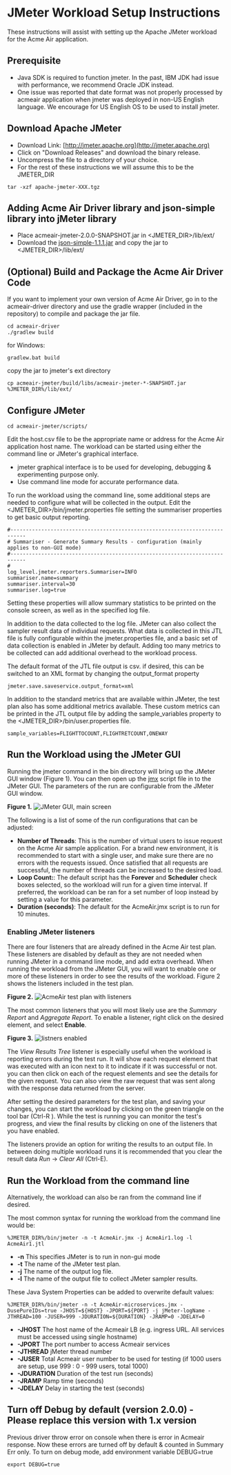 # JMeter Workload Setup Instructions

These instructions will assist with setting up the Apache JMeter workload for the Acme Air application. 

## Prerequisite 

* Java SDK is required to function jmeter.  In the past, IBM JDK had issue with performance, we recommend Oracle JDK instead.
* One issue was reported that date format was not properly processed by acmeair application when jmeter was deployed in non-US English language.  We encourage for US English OS to be used to install jmeter.

## Download Apache JMeter 

* Download Link:  [http://jmeter.apache.org](http://jmeter.apache.org)
* Click on "Download Releases" and download the binary release.
* Uncompress the file to a directory of your choice. 
* For the rest of these instructions we will assume this to be the JMETER_DIR 

```text
tar -xzf apache-jmeter-XXX.tgz
```
## Adding Acme Air Driver library and json-simple library into jMeter library

* Place acmeair-jmeter-2.0.0-SNAPSHOT.jar in <JMETER_DIR>/lib/ext/
* Download the [json-simple-1.1.1.jar](http://code.google.com/p/json-simple/) and copy the jar to <JMETER_DIR>/lib/ext/

##  (Optional) Build and Package the Acme Air Driver Code
If you want to implement your own version of Acme Air Driver, go in to the acmeair-driver directory and use the gradle wrapper (included in the repository) to compile and package the jar file. 

```text
cd acmeair-driver 
./gradlew build
```

for Windows:
```text
gradlew.bat build
```

copy the jar to  jmeter's ext directory
```text
cp acmeair-jmeter/build/libs/acmeair-jmeter-*-SNAPSHOT.jar  %JMETER_DIR%/lib/ext/
```

## Configure JMeter  

```text
cd acmeair-jmeter/scripts/
```
Edit the host.csv file to be the appropriate name or address for the Acme Air application host name.
The workload can be started using either the command line or JMeter's graphical interface. 
* jmeter graphical interface is to be used for developing, debugging & experimenting purpose only.
* Use command line mode for accurate performance data. 

To run the workload using the command line, some additional steps are needed to configure what will be collected in the output. Edit the <JMETER_DIR>/bin/jmeter.properties file setting the summariser properties to get basic output reporting.

```text
#---------------------------------------------------------------------------
# Summariser - Generate Summary Results - configuration (mainly applies to non-GUI mode)
#---------------------------------------------------------------------------
#
log_level.jmeter.reporters.Summariser=INFO
summariser.name=summary
summariser.interval=30
summariser.log=true
```
Setting these properties will allow summary statistics to be printed on the console screen, as well as in the specified log file. 

In addition to the data collected to the log file. JMeter can also collect the sampler result data of individual requests. What data is collected in this JTL file is fully configurable within the jmeter.properties file, and a basic set of data collection is enabled in JMeter by default. Adding too many metrics to be collected can add additional overhead to the workload process.  

The default format of the JTL file output is csv. if desired, this can be switched to an XML format by changing the output_format property  
```text
jmeter.save.saveservice.output_format=xml
```

In addition to the standard metrics that are available within JMeter, the test plan also has some additional metrics available.  These custom metrics can be printed in the JTL output file by adding the sample_variables property to the <JMETER_DIR>/bin/user.properties file. 
```text
sample_variables=FLIGHTTOCOUNT,FLIGHTRETCOUNT,ONEWAY
```

## Run the Workload using the JMeter GUI 

Running the jmeter command in the bin directory will bring up the JMeter GUI window (Figure 1). You can then open up the [jmx](acmeair-jmeter/scripts/AcmeAir-microservices.jmx) script file in to the JMeter GUI. The parameters of the run are configurable from the JMeter GUI window.  

**Figure 1.** 
![JMeter GUI, main screen](Documentation/images/AcmeAir-jmx_main.png)


The following is a list of some of the run configurations that can be adjusted:
* **Number of Threads**: This is the number of virtual users to issue request on the Acme Air sample application.  For a brand new environment, it is recommended to start with a single user, and make sure there are no errors with the requests issued. Once satisfied that all requests are successful, the number of threads can be increased to the desired load. 
* **Loop Count:**: The default script has the **Forever** and **Scheduler** check boxes selected, so the workload will run for a given time interval.  If preferred, the workload can be ran for a set number of loop instead by setting a value for this parameter.  
* **Duration (seconds)**: The default for the AcmeAir.jmx script is to run for 10 minutes. 

### Enabling JMeter listeners 
There are four listeners that are already defined in the Acme Air test plan. These listeners are disabled by default as they are not needed when running JMeter in a command line mode, and add extra overhead.  When running the workload from the JMeter GUI, you will want to enable one or more of these listeners in order to see the results of the workload. Figure 2 shows the listeners included in the test plan. 

**Figure 2.** 
![AcmeAir test plan with listeners](Documentation/images/AcmeAir-jmx_listeners.png)

The most common listeners that you will most likely use are the *Summary Report* and *Aggregate Report*.
To enable a listener, right click on the desired element, and select **Enable**.

**Figure 3.** 
![listners enabled](Documentation/images/AcmeAir-jmx_listeners_enabled.png)

The *View Results Tree* listener is especially useful when the workload is reporting errors during the test run.  It will show each request element that was executed with an icon next to it to indicate if it was successful or not.  you can then click on each of the request elements and see the details for the given request.  You can also view the raw request that was sent along with the response data returned from the server. 

After setting the desired parameters for the test plan, and saving your changes, you can start the workload by clicking on the green triangle on the tool bar (Ctrl-R ).  While the test is running you can monitor the test's progress, and view the final results by clicking on one of the listeners that you have enabled. 

The listeners provide an option for writing the results to an output file.  In between doing multiple workload runs it is recommended that you clear the result data *Run* -> *Clear All* (Ctrl-E).  

## Run the Workload from the command line
Alternatively, the workload can also be ran from the command line if desired. 

The most common syntax for running the workload from the command line would be:
```text
%JMETER_DIR%/bin/jmeter -n -t AcmeAir.jmx -j AcmeAir1.log -l AcmeAir1.jtl
```
* **-n** This specifies JMeter is to run in non-gui mode 
* **-t** The name of the JMeter test plan. 
* **-j** The name of the output log file. 
* **-l** The name of the output file to collect JMeter sampler results. 

These Java System Properties can be added to overwrite default values:

```text
%JMETER_DIR%/bin/jmeter -n -t AcmeAir-microservices.jmx -DusePureIDs=true -JHOST=${HOST} -JPORT=${PORT} -j jMeter-logName -JTHREAD=100 -JUSER=999 -JDURATION=${DURATION} -JRAMP=0 -JDELAY=0
```

* **-JHOST** The host name of the Acmeair LB (e.g. ingress URL.  All services must be accessed using single hostname)
* **-JPORT** The port number to access Acmeair services
* **-JTHREAD** jMeter thread number
* **-JUSER** Total Acmeair user number to be used for testing (if 1000 users are setup, use 999 : 0 - 999 users, total 1000)
* **-JDURATION** Duration of the test run (seconds)
* **-JRAMP** Ramp time (seconds)
* **-JDELAY** Delay in starting the test (seconds)

## Turn off Debug by default (version 2.0.0) - Please replace this version with 1.x version
Previous driver throw error on console when there is error in Acmeair response.  Now these errors are turned off by default & counted in Summary Err only.  To turn on debug mode, add environment variable DEBUG=true

```text
export DEBUG=true
```

